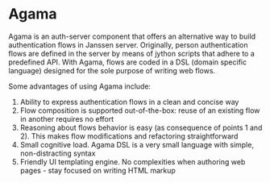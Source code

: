 # Agama

Agama is an auth-server component that offers an alternative way to build authentication flows in Janssen server.
Originally, person authentication flows are defined in the server by means of jython scripts that adhere to a predefined API. With Agama, flows are coded in a DSL (domain specific language) designed for the sole purpose of writing web flows. 

Some advantages of using Agama include:

1. Ability to express authentication flows in a clean and concise way
2. Flow composition is supported out-of-the-box: reuse of an existing flow in another requires no effort
3. Reasoning about flows behavior is easy (as consequence of points 1 and 2). This makes flow modifications and refactoring straightforward
4. Small cognitive load. Agama DSL is a very small language with simple, non-distracting syntax
5. Friendly UI templating engine. No complexities when authoring web pages - stay focused on writing HTML markup
